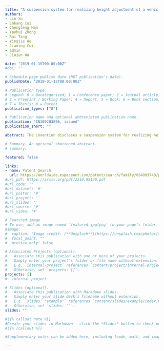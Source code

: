 ```yaml
---
title: "A suspension system for realizing height adjustment of a vehicle body"
authors:
- Lin Xu
- Enkang Cui
- Chengleng Han
- Yaohui Zhong
- Rui Tang
- Yingjie He
- Jiaming Cui
- admin
- Jiajun Wu

date: "2019-01-15T00:00:00Z"
#doi: ""

# Schedule page publish date (NOT publication's date).
publishDate: "2019-01-15T00:00:00Z"

# Publication type.
# Legend: 0 = Uncategorized; 1 = Conference paper; 2 = Journal article;
# 3 = Preprint / Working Paper; 4 = Report; 5 = Book; 6 = Book section;
# 7 = Thesis; 8 = Patent
publication_types: ["8"]

# Publication name and optional abbreviated publication name.
publication: "CN109203896, issued"
publication_short: ""

abstract: The invention discloses a suspension system for realizing height adjustment of a vehicle body. The system includes a mandrel and an adjustment chamber, the two ends of the mandrel are fixed to the body, the adjusting cavity sleeves the mandrel, and the left and right sides of the adjusting cavity are connected with blade shock absorbers. A longitudinal arm is connected to that outer end of the blade shock absorbers on the left and right sides. The blade shock absorber and a longitudinal arm sleeve the mandrel. A torsion bar spring is connected between the left blade shock absorber and the right side longitudinal arm and between the right blade shock absorber and the left side longitudinal arm respectively, the lower end of the longitudinal arm is used for connecting with the wheel, the adjusting cavity drives the blade shock absorbers on both sides to rotate, and the blade shock absorbers on both sides drive the corresponding longitudinal arms to rotate around the mandrel through the torsion bar spring. The system realizes the automatic adjustment of the height of the car body, has the function of damping the vibration of the car body, so that the car body platform can adapt to allkinds of complex terrain, and realize the functions of climbing, crossing ditches, mountain driving and so on.

# Summary. An optional shortened abstract.
# summary: 

featured: false

links:
- name: Patent Search
  url: https://worldwide.espacenet.com/patent/search/family/064993740/publication/CN109203896A?q=CN109203896
#url_pdf: https://arxiv.org/pdf/2210.05130.pdf
#url_code: ''
#url_dataset: '#'
#url_poster: '#'
#url_project: ''
#url_slides: ''
#url_source: '#'
#url_video: '#'

# Featured image
# To use, add an image named `featured.jpg/png` to your page's folder. 
#image:
#  caption: 'Image credit: [**Unsplash**](https://unsplash.com/photos/s9CC2SKySJM)'
#  focal_point: ""
#  preview_only: false

# Associated Projects (optional).
#   Associate this publication with one or more of your projects.
#   Simply enter your project's folder or file name without extension.
#   E.g. `internal-project` references `content/project/internal-project/index.md`.
#   Otherwise, set `projects: []`.
projects: []
#- internal-project

# Slides (optional).
#   Associate this publication with Markdown slides.
#   Simply enter your slide deck's filename without extension.
#   E.g. `slides: "example"` references `content/slides/example/index.md`.
#   Otherwise, set `slides: ""`.
slides: ""

#{{% callout note %}}
#Create your slides in Markdown - click the *Slides* button to check out the example.
#{{% /callout %}}

#Supplementary notes can be added here, including [code, math, and images](https://wowchemy.com/docs/writing-markdown-latex/).

---
```


